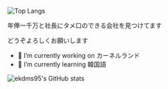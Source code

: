 ![Top Langs](https://github-readme-stats.vercel.app/api/top-langs/?username=ekdms95&layout=compact&theme=tokyonight)

年俸一千万と社長にタメ口のできる会社を見つけてます

どうぞよろしくお願いします

- 🔭 I’m currently working on カーネルランド
- 🌱 I’m currently learning 韓国語

![ekdms95's GitHub stats](https://github-readme-stats.vercel.app/api?username=ekdms95&show_icons=true&theme=tokyonight)
